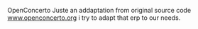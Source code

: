
OpenConcerto
Juste an addaptation from original source code www.openconcerto.org i try to adapt that erp to our needs.
